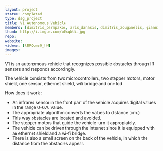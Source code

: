 ```yaml
---
layout: project
status: completed
type: dsg_project
title: V1 Autonomous Vehicle
members: [dimitris_barmpakos, aris_danasis, dimitris_zouganelis, giannis_kokkotos, giorgos_xatzis]
thumb: http://i.imgur.com/oUxqWdi.jpg
repo:
website:
videos: [tBRQcms6_hM]
images:
---
```

V1 is an autonomous vehicle that recognizes possible obstacles through IR
sensors and responds accordingly.

The vehicle consists from two microcontrollers, two stepper motors, motor
shield, one sensor, ethernet shield, wifi bridge and one lcd

How does it work :

* An infrared sensor in the front part of the vehicle acquires digital values
in the range 0-670 value.
* The appropriate algorithm converts the values to distance (cm.)
* This way obstacles are located and avoided.
* The stepper motors that guide the vehicle turn it appropiately.
* The vehicle can be driven through the internet since it is equipped with an
ethernet shield and a wi-fi bridge.
* There is also a small screen on the back of the vehicle, in which the
distance from the obstacles appear.
